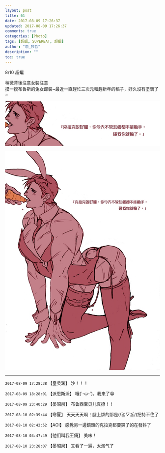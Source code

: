 ```yaml
---
layout: post
title: 61
date: 2017-08-09 17:26:37
updated: 2017-08-09 17:26:37
comments: true
categories: [Photo]
tags: [超蝠, SUPERBAT, 超蝙]
author: "恋_独哲"
description: ""
toc: true
---
```


<p>8/10 超蝙</p> 
<p>稍微背後注意女裝注意&nbsp;<br />摸一摸布魯斯的兔女郎裝~最近一直趕忙三次元和趕新年的稿子，好久沒有塗鴉了~&nbsp;<br /></p>

![](https://raw.githubusercontent.com/alicewish/maple50821/master/img_YW5MWVN1NEpoZFdsVzJ1NXo2aGhlRGJpRDNUQ2RLN2s3Q2dmK0t0UlJFRnQ5cXpleDM5VmlBPT0.jpg)

![](https://raw.githubusercontent.com/alicewish/maple50821/master/img_YW5MWVN1NEpoZFdsVzJ1NXo2aGhlQTB2SlJVcWlLUUpoU2hMZ1VYK3Z6YnEwSXRRdWkrZnZ3PT0.jpg)

---

`2017-08-09 17:28:38` 【皇灵渊】 沙！！！

`2017-08-09 18:28:01` 【派恩斯沃】 哦(´-ω-`)，我来了😁

`2017-08-09 23:40:29` 【晏昭泉】 布鲁西宝贝儿真撩！！

`2017-08-10 02:39:44` 【寒夏】 天天天天啊！腿上绑的那是(/≧▽≦/)把持不住了

`2017-08-10 02:42:52` 【AOI】 感覺另一邊鏡頭的克拉克都要哭了的在發抖了

`2017-08-10 03:47:49` 【他们叫我王鸽】 美味！

`2017-08-10 23:28:07` 【晏昭泉】 又看了一遍，太淘气了
